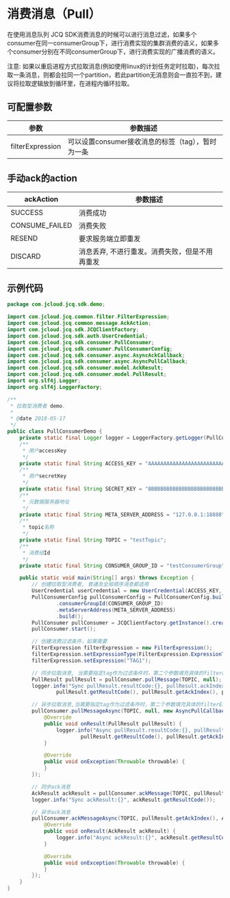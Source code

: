 # 消费消息（Pull）

在使用消息队列 JCQ SDK消费消息的时候可以进行消息过滤，如果多个consumer在同一consumerGroup下，进行消费实现的集群消费的语义，如果多个consumer分别在不同consumerGroup下，进行消费实现的广播消费的语义。

注意: 如果以重启进程方式拉取消息(例如使用linux的计划任务定时拉取)，每次拉取一条消息，则都会拉同一个partition，若此partition无消息则会一直拉不到，建议将拉取逻辑放到循环里，在进程内循环拉取。

## 可配置参数
| 参数             | 参数描述                                          |
| ---------------- | ------------------------------------------------- |
| filterExpression | 可以设置consumer接收消息的标签（tag），暂时为一条 |

## 手动ack的action
| ackAction             | 参数描述                                          |
| ---------------- | ------------------------------------------------- |
| SUCCESS | 消费成功 |
| CONSUME_FAILED | 消费失败 |
| RESEND |要求服务端立即重发 |
| DISCARD | 消息丢弃, 不进行重发。消费失败，但是不用再重发 |

## 示例代码
```Java
package com.jcloud.jcq.sdk.demo;

import com.jcloud.jcq.common.filter.FilterExpression;
import com.jcloud.jcq.common.message.AckAction;
import com.jcloud.jcq.sdk.JCQClientFactory;
import com.jcloud.jcq.sdk.auth.UserCredential;
import com.jcloud.jcq.sdk.consumer.PullConsumer;
import com.jcloud.jcq.sdk.consumer.PullConsumerConfig;
import com.jcloud.jcq.sdk.consumer.async.AsyncAckCallback;
import com.jcloud.jcq.sdk.consumer.async.AsyncPullCallback;
import com.jcloud.jcq.sdk.consumer.model.AckResult;
import com.jcloud.jcq.sdk.consumer.model.PullResult;
import org.slf4j.Logger;
import org.slf4j.LoggerFactory;

/**
 * 拉取型消费者 demo.
 *
 * @date 2018-05-17
 */
public class PullConsumerDemo {
    private static final Logger logger = LoggerFactory.getLogger(PullConsumerDemo.class);
    /**
     * 用户accessKey
     */
    private static final String ACCESS_KEY = "AAAAAAAAAAAAAAAAAAAAAAAAAAAAAAA0";
    /**
     * 用户secretKey
     */
    private static final String SECRET_KEY = "BBBBBBBBBBBBBBBBBBBBBBBBBBBBBBB0";
    /**
     * 元数据服务器地址
     */
    private static final String META_SERVER_ADDRESS = "127.0.0.1:18888";
    /**
     * topic名称
     */
    private static final String TOPIC = "testTopic";
    /**
     * 消费组Id
     */
    private static final String CONSUMER_GROUP_ID = "testConsumerGroup";

    public static void main(String[] args) throws Exception {
        // 创建拉取型消费者, 普通及全局顺序消息都适用
        UserCredential userCredential = new UserCredential(ACCESS_KEY, SECRET_KEY);
        PullConsumerConfig pullConsumerConfig = PullConsumerConfig.builder()
                .consumerGroupId(CONSUMER_GROUP_ID)
                .metaServerAddress(META_SERVER_ADDRESS)
                .build();
        PullConsumer pullConsumer = JCQClientFactory.getInstance().createPullConsumer(userCredential, pullConsumerConfig);
        pullConsumer.start();

        // 创建消费过滤条件，如果需要
        FilterExpression filterExpression = new FilterExpression();
        filterExpression.setExpressionType(FilterExpression.ExpressionType.TAG);
        filterExpression.setExpression("TAG1");

        // 同步拉取消息, 当需要指定tag作为过滤条件时，第二个参数填充具体的filterExpression
        PullResult pullResult = pullConsumer.pullMessage(TOPIC, null);
        logger.info("Sync pullResult.resultCode:{}, pullResult.ackIndex:{}, pullResult.messages:{}",
                pullResult.getResultCode(), pullResult.getAckIndex(), pullResult.getMessages());

        // 异步拉取消息,当需要指定tag作为过滤条件时，第二个参数填充具体的filterExpression
        pullConsumer.pullMessageAsync(TOPIC, null, new AsyncPullCallback() {
            @Override
            public void onResult(PullResult pullResult) {
                logger.info("Async pullResult.resultCode:{}, pullResult.ackIndex:{}, pullResult.messages:{}",
                        pullResult.getResultCode(), pullResult.getAckIndex(), pullResult.getMessages());
            }

            @Override
            public void onException(Throwable throwable) {
            }
        });

        // 同步ack消息
        AckResult ackResult = pullConsumer.ackMessage(TOPIC, pullResult.getAckIndex(), AckAction.SUCCESS);
        logger.info("Sync ackResult:{}", ackResult.getResultCode());

        // 异步ack消息
        pullConsumer.ackMessageAsync(TOPIC, pullResult.getAckIndex(), AckAction.SUCCESS, new AsyncAckCallback() {
            @Override
            public void onResult(AckResult ackResult) {
                logger.info("Async ackResult:{}", ackResult.getResultCode());
            }

            @Override
            public void onException(Throwable throwable) {
            }
        });
    }
}
```
